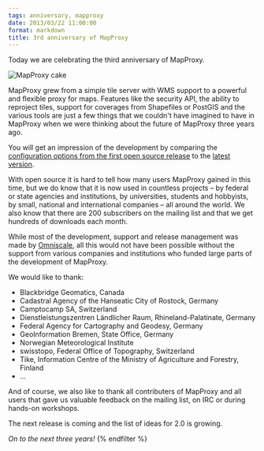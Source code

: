 ```yaml
---
tags: anniversary, mapproxy
date: 2013/03/22 11:00:00
format: markdown
title: 3rd anniversary of MapProxy
---
```


Today we are celebrating the third anniversary of MapProxy.

![MapProxy cake](/static/img/cake.jpeg)

MapProxy grew from a simple tile server with WMS support to a powerful and flexible proxy for maps. Features like the security API, the ability to reproject tiles, support for coverages from Shapefiles or PostGIS and the various tools are just a few things that we couldn't have imagined to have in MapProxy when we were thinking about the future of MapProxy three years ago.

You will get an impression of the development by comparing the [configuration options from the first open source release](http://mapproxy.org/docs/0.8.0/) to the [latest version](http://mapproxy.org/docs/latest/).

With open source it is hard to tell how many users MapProxy gained in this time, but we do know that it is now used in countless projects – by federal or state agencies and institutions, by universities, students and hobbyists, by small, national and international companies – all around the world.
We also know that there are 200 subscribers on the mailing list and that we get hundreds of downloads each month.


While most of the development, support and release management was made by [Omniscale](http://omniscale.com), all this would not have been possible without the support from various companies and institutions who funded large parts of the development of MapProxy.

We would like to thank:

- Blackbridge Geomatics, Canada
- Cadastral Agency of the Hanseatic City of Rostock, Germany
- Camptocamp SA, Switzerland
- Dienstleistungszentren Ländlicher Raum, Rhineland-Palatinate, Germany
- Federal Agency for Cartography and Geodesy, Germany
- GeoInformation Bremen, State Office, Germany
- Norwegian Meteorological Institute
- swisstopo, Federal Office of Topography, Switzerland
- Tike, Information Centre of the Ministry of Agriculture and Forestry, Finland
- ...

And of course, we also like to thank all contributers of MapProxy and all users that gave us valuable feedback on the mailing list, on IRC or during hands-on workshops.

The next release is coming and the list of ideas for 2.0 is growing.

*On to the next three years!*
{% endfilter %}
